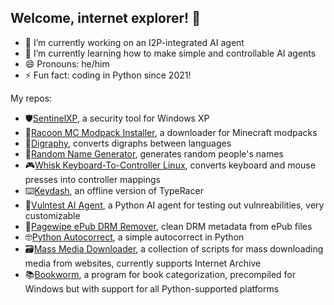 ## Welcome, internet explorer! 👋

- 🔭 I’m currently working on an I2P-integrated AI agent
- 🌱 I’m currently learning how to make simple and controllable AI agents
- 😄 Pronouns: he/him
- ⚡ Fun fact: coding in Python since 2021!

My repos:
- 🛡️<a href=https://github.com/C0m3b4ck/SentinelXP>SentinelXP</a>, a security tool for Windows XP
- 🧳<a href=https://github.com/C0m3b4ck/Racoon-MC-Modpack-Installer>Racoon MC Modpack Installer</a>, a downloader for Minecraft modpacks
- 🔡<a href=https://github.com/C0m3b4ck/Digraphy>Digraphy</a>, converts digraphs between languages
- 🙂<a href=https://github.com/C0m3b4ck/Random-Name-Generator>Random Name Generator</a>, generates random people's names
- 🎮<a href=https://github.com/C0m3b4ck/Whisk-Keyboard-To-Controller-Linux>Whisk Keyboard-To-Controller Linux</a>, converts keyboard and mouse presses into controller mappings
- ⌨️<a href=https://github.com/C0m3b4ck/Keydash>Keydash</a>, an offline version of TypeRacer
- 🤖<a href=https://github.com/C0m3b4ck/Vulntest-AI-Agent>Vulntest AI Agent</a>, a Python AI agent for testing out vulnreabilities, very customizable
- 🧼<a href=https://github.com/C0m3b4ck/Pagewipe-ePub-DRM-Remover>Pagewipe ePub DRM Remover</a>, clean DRM metadata from ePub files
- 🤓<a href=https://github.com/C0m3b4ck/PythonAutocorrect>Python Autocorrect</a>, a simple autocorrect in Python
- 🗃️<a href=LINKHERE>Mass Media Downloader</a>, a collection of scripts for mass downloading media from websites, currently supports Internet Archive
- 📚<a href=LINKHERE>Bookworm</a>, a program for book categorization, precompiled for Windows but with support for all Python-supported platforms
